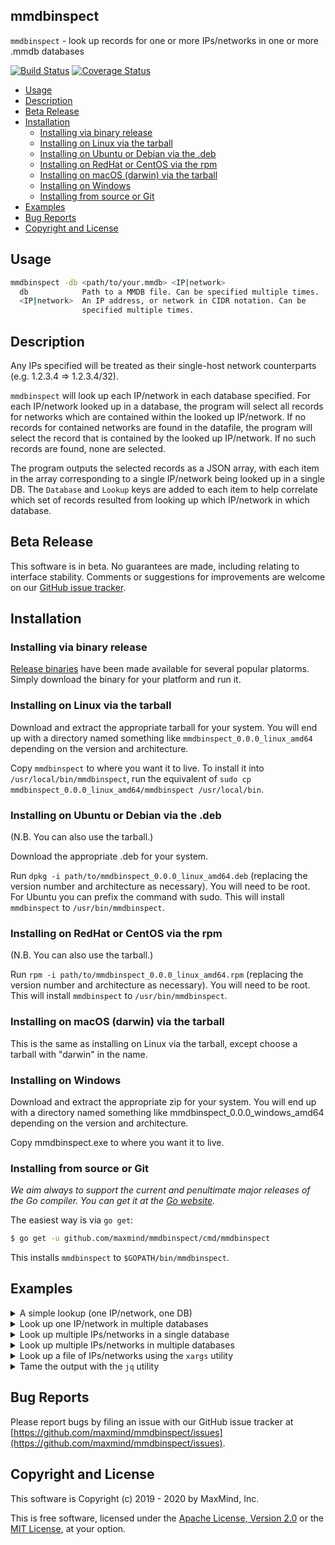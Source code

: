 ## mmdbinspect

`mmdbinspect` - look up records for one or more IPs/networks in one or more .mmdb databases

[![Build Status](https://github.com/maxmind/mmdbinspect/workflows/Build/badge.svg)](https://github.com/maxmind/mmdbinspect/actions?query=workflow%3A%22Build%22)
[![Coverage Status](https://coveralls.io/repos/github/maxmind/mmdbinspect/badge.svg)](https://coveralls.io/github/maxmind/mmdbinspect)

<!-- vim-markdown-toc GFM -->

* [Usage](#usage)
* [Description](#description)
* [Beta Release](#beta-release)
* [Installation](#installation)
    * [Installing via binary release](#installing-via-binary-release)
    * [Installing on Linux via the tarball](#installing-on-linux-via-the-tarball)
    * [Installing on Ubuntu or Debian via the .deb](#installing-on-ubuntu-or-debian-via-the-deb)
    * [Installing on RedHat or CentOS via the rpm](#installing-on-redhat-or-centos-via-the-rpm)
    * [Installing on macOS (darwin) via the tarball](#installing-on-macos-darwin-via-the-tarball)
    * [Installing on Windows](#installing-on-windows)
    * [Installing from source or Git](#installing-from-source-or-git)
* [Examples](#examples)
* [Bug Reports](#bug-reports)
* [Copyright and License](#copyright-and-license)

<!-- vim-markdown-toc -->

## Usage

```bash
mmdbinspect -db <path/to/your.mmdb> <IP|network>
  db            Path to a MMDB file. Can be specified multiple times.
  <IP|network>  An IP address, or network in CIDR notation. Can be
                specified multiple times.
```

## Description

Any IPs specified will be treated as their single-host network counterparts (e.g. 1.2.3.4 => 1.2.3.4/32).

`mmdbinspect` will look up each IP/network in each database specified. For each IP/network looked up in a database, the program will select all records for networks which are contained within the looked up IP/network. If no records for contained networks are found in the datafile, the program will select the record that is contained by the looked up IP/network. If no such records are found, none are selected.

The program outputs the selected records as a JSON array, with each item in the array corresponding to a single IP/network being looked up in a single DB. The `Database` and `Lookup` keys are added to each item to help correlate which set of records resulted from looking up which IP/network in which database.

## Beta Release

This software is in beta. No guarantees are made, including relating to interface stability. Comments or suggestions for improvements are welcome on our [GitHub issue tracker](https://github.com/maxmind/mmdbinspect/issues).

## Installation

### Installing via binary release

[Release binaries](https://github.com/maxmind/mmdbinspect/releases) have been made available for several popular platorms. Simply download the binary for your platform and run it.

### Installing on Linux via the tarball

Download and extract the appropriate tarball for your system. You will end up with a directory named something like `mmdbinspect_0.0.0_linux_amd64` depending on the version and architecture.

Copy `mmdbinspect` to where you want it to live. To install it into `/usr/local/bin/mmdbinspect`, run the equivalent of `sudo cp mmdbinspect_0.0.0_linux_amd64/mmdbinspect /usr/local/bin`.

### Installing on Ubuntu or Debian via the .deb

(N.B. You can also use the tarball.)

Download the appropriate .deb for your system.

Run `dpkg -i path/to/mmdbinspect_0.0.0_linux_amd64.deb` (replacing the version number and architecture as necessary). You will need to be root. For Ubuntu you can prefix the command with sudo. This will install `mmdbinspect` to `/usr/bin/mmdbinspect`.

### Installing on RedHat or CentOS via the rpm

(N.B. You can also use the tarball.)

Run `rpm -i path/to/mmdbinspect_0.0.0_linux_amd64.rpm` (replacing the version number and architecture as necessary). You will need to be root. This will install `mmdbinspect` to `/usr/bin/mmdbinspect`.

### Installing on macOS (darwin) via the tarball

This is the same as installing on Linux via the tarball, except choose a tarball with "darwin" in the name.

### Installing on Windows

Download and extract the appropriate zip for your system. You will end up with a directory named something like mmdbinspect_0.0.0_windows_amd64 depending on the version and architecture.

Copy mmdbinspect.exe to where you want it to live.

### Installing from source or Git

_We aim always to support the current and penultimate major releases of the Go compiler. You can get it at the [Go website](https://golang.org)._

The easiest way is via `go get`:

```bash
$ go get -u github.com/maxmind/mmdbinspect/cmd/mmdbinspect
```

This installs `mmdbinspect` to `$GOPATH/bin/mmdbinspect`.

## Examples

<details>
    <summary>A simple lookup (one IP/network, one DB)</summary>

```bash
$ mmdbinspect -db GeoIP2-Country.mmdb 152.216.7.110
[
    {
        "Database": "GeoIP2-Country.mmdb",
        "Records": [
            {
                "Network": "152.216.7.110/12",
                "Record": {
                    "continent": {
                        "code": "NA",
                        "geoname_id": 6255149,
                        "names": {
                            "de": "Nordamerika",
                            "en": "North America",
                            "es": "Norteamérica",
                            "fr": "Amérique du Nord",
                            "ja": "北アメリカ",
                            "pt-BR": "América do Norte",
                            "ru": "Северная Америка",
                            "zh-CN": "北美洲"
                        }
                    },
                    "country": {
                        "geoname_id": 6252001,
                        "iso_code": "US",
                        "names": {
                            "de": "USA",
                            "en": "United States",
                            "es": "Estados Unidos",
                            "fr": "États-Unis",
                            "ja": "アメリカ合衆国",
                            "pt-BR": "Estados Unidos",
                            "ru": "США",
                            "zh-CN": "美国"
                        }
                    },
                    "registered_country": {
                        "geoname_id": 6252001,
                        "iso_code": "US",
                        "names": {
                            "de": "USA",
                            "en": "United States",
                            "es": "Estados Unidos",
                            "fr": "États-Unis",
                            "ja": "アメリカ合衆国",
                            "pt-BR": "Estados Unidos",
                            "ru": "США",
                            "zh-CN": "美国"
                        }
                    }
                }
            }
        ],
        "Lookup": "152.216.7.110"
    }
]
```
</details>

<details>
    <summary>Look up one IP/network in multiple databases</summary>

```bash
$ mmdbinspect -db GeoIP2-Country.mmdb -db GeoIP2-City.mmdb 152.216.7.110
[
    {
        "Database": "GeoIP2-Country.mmdb",
        "Records": [
            {
                "Network": "152.216.7.110/12",
                "Record": {
                    "continent": {
                        "code": "NA",
                        "geoname_id": 6255149,
                        "names": {
                            "de": "Nordamerika",
                            "en": "North America",
                            "es": "Norteamérica",
                            "fr": "Amérique du Nord",
                            "ja": "北アメリカ",
                            "pt-BR": "América do Norte",
                            "ru": "Северная Америка",
                            "zh-CN": "北美洲"
                        }
                    },
                    "country": {
                        "geoname_id": 6252001,
                        "iso_code": "US",
                        "names": {
                            "de": "USA",
                            "en": "United States",
                            "es": "Estados Unidos",
                            "fr": "États-Unis",
                            "ja": "アメリカ合衆国",
                            "pt-BR": "Estados Unidos",
                            "ru": "США",
                            "zh-CN": "美国"
                        }
                    },
                    "registered_country": {
                        "geoname_id": 6252001,
                        "iso_code": "US",
                        "names": {
                            "de": "USA",
                            "en": "United States",
                            "es": "Estados Unidos",
                            "fr": "États-Unis",
                            "ja": "アメリカ合衆国",
                            "pt-BR": "Estados Unidos",
                            "ru": "США",
                            "zh-CN": "美国"
                        }
                    }
                }
            }
        ],
        "Lookup": "152.216.7.110"
    },
    {
        "Database": "GeoIP2-City.mmdb",
        "Records": [
            {
                "Network": "152.216.7.110/14",
                "Record": {
                    "continent": {
                        "code": "NA",
                        "geoname_id": 6255149,
                        "names": {
                            "de": "Nordamerika",
                            "en": "North America",
                            "es": "Norteamérica",
                            "fr": "Amérique du Nord",
                            "ja": "北アメリカ",
                            "pt-BR": "América do Norte",
                            "ru": "Северная Америка",
                            "zh-CN": "北美洲"
                        }
                    },
                    "country": {
                        "geoname_id": 6252001,
                        "iso_code": "US",
                        "names": {
                            "de": "USA",
                            "en": "United States",
                            "es": "Estados Unidos",
                            "fr": "États-Unis",
                            "ja": "アメリカ合衆国",
                            "pt-BR": "Estados Unidos",
                            "ru": "США",
                            "zh-CN": "美国"
                        }
                    },
                    "location": {
                        "accuracy_radius": 1000,
                        "latitude": 37.751,
                        "longitude": -97.822,
                        "time_zone": "America/Chicago"
                    },
                    "registered_country": {
                        "geoname_id": 6252001,
                        "iso_code": "US",
                        "names": {
                            "de": "USA",
                            "en": "United States",
                            "es": "Estados Unidos",
                            "fr": "États-Unis",
                            "ja": "アメリカ合衆国",
                            "pt-BR": "Estados Unidos",
                            "ru": "США",
                            "zh-CN": "美国"
                        }
                    }
                }
            }
        ],
        "Lookup": "152.216.7.110"
    }
]
```
</details>

<details>
    <summary>Look up multiple IPs/networks in a single database</summary>

```bash
$ mmdbinspect -db GeoIP2-Connection-Type.mmdb 152.216.7.110/20 2001:0:98d8::/64
[
    {
        "Database": "GeoIP2-Connection-Type.mmdb",
        "Records": [
            {
                "Network": "152.216.0.0/13",
                "Record": {
                    "connection_type": "Corporate"
                }
            }
        ],
        "Lookup": "152.216.7.110/20"
    },
    {
        "Database": "GeoIP2-Connection-Type.mmdb",
        "Records": [
            {
                "Network": "2001:0:98d8::/45",
                "Record": {
                    "connection_type": "Corporate"
                }
            }
        ],
        "Lookup": "2001:0:98d8::/64"
    }
]
```
</details>

<details>
    <summary>Look up multiple IPs/networks in multiple databases</summary>

```bash
$ mmdbinspect -db GeoIP2-DensityIncome.mmdb -db GeoIP2-User-Count.mmdb 152.216.7.32/27 2610:30::/64
[
    {
        "Database": "GeoIP2-DensityIncome.mmdb",
        "Records": [
            {
                "Network": "152.216.7.32/21",
                "Record": {
                    "average_income": 26483,
                    "population_density": 1265
                }
            }
        ],
        "Lookup": "152.216.7.32/27"
    },
    {
        "Database": "GeoIP2-DensityIncome.mmdb",
        "Records": [
            {
                "Network": "2610:30::/38",
                "Record": {
                    "average_income": 30369,
                    "population_density": 934
                }
            }
        ],
        "Lookup": "2610:30::/64"
    },
    {
        "Database": "GeoIP2-User-Count.mmdb",
        "Records": [
            {
                "Network": "152.216.7.32/27",
                "Record": {
                    "ipv4_24": 6,
                    "ipv4_32": 0
                }
            }
        ],
        "Lookup": "152.216.7.32/27"
    },
    {
        "Database": "GeoIP2-User-Count.mmdb",
        "Records": [
            {
                "Network": "2610:30::/27",
                "Record": {
                    "ipv6_32": 0,
                    "ipv6_48": 0,
                    "ipv6_64": 0
                }
            }
        ],
        "Lookup": "2610:30::/64"
    }
]
```
</details>

<details>
    <summary>Look up a file of IPs/networks using the <code>xargs</code> utility</summary>

```bash
$ cat list.txt
152.216.7.32/27
2610:30::/64
$ cat list.txt | xargs mmdbinspect -db GeoIP2-ISP.mmdb
[
    {
        "Database": "/usr/local/share/GeoIP/GeoIP2-ISP.mmdb",
        "Records": [
            {
                "Network": "152.216.7.32/20",
                "Record": {
                    "autonomous_system_number": 30313,
                    "autonomous_system_organization": "IRS",
                    "isp": "Internal Revenue Service",
                    "organization": "Internal Revenue Service"
                }
            }
        ],
        "Lookup": "152.216.7.32/27"
    },
    {
        "Database": "/usr/local/share/GeoIP/GeoIP2-ISP.mmdb",
        "Records": [
            {
                "Network": "2610:30::/32",
                "Record": {
                    "autonomous_system_number": 30313,
                    "autonomous_system_organization": "IRS",
                    "isp": "Internal Revenue Service",
                    "organization": "Internal Revenue Service"
                }
            }
        ],
        "Lookup": "2610:30::/64"
    }
]
```
</details>

<details>
<summary>Tame the output with the <code>jq</code> utility</summary>

Print out the `isp` field from each result found:
```bash
$ mmdbinspect -db GeoIP2-ISP.mmdb 152.216.7.32/27 | jq -r '.[].Records[].Record.isp'
Internal Revenue Service
```

Print out the `isp` field from each result found in a specific format using string addition:
```bash
$ mmdbinspect -db GeoIP2-ISP.mmdb 152.216.7.32/27 | jq -r '.[].Records[].Record | "isp=" + .isp'
isp=Internal Revenue Service
```

Print out the `city` and `country` names from each record using string addition:
```bash
$ mmdbinspect -db GeoIP2-City.mmdb 2610:30::/64 | jq -r '.[].Records[].Record | .city.names.en + ", " + .country.names.en'
Martinsburg, United States
```

Print out the `city` and `country` names from each record using array construction and `join`:
```bash
$ mmdbinspect -db GeoIP2-City.mmdb 2610:30::/64 | jq -r '.[].Records[].Record | [.city.names.en, .country.names.en] | join(", ")'
Martinsburg, United States
```

Get the AS number for an IP:
```bash
$ mmdbinspect -db GeoLite2-ASN.mmdb 152.216.7.49 | jq -r '.[].Records[].Record.autonomous_system_number'
30313
```

When asking `jq` to print a path it can't find, it'll print `null`:
```bash
$ mmdbinspect -db GeoIP2-City.mmdb 152.216.7.49 | jq -r '.[].invalid.path'
null
```

When asking `jq` to concatenate or join a path it can't find, it'll leave it blank:
```bash
$ mmdbinspect -db GeoIP2-City.mmdb 152.216.7.49 | jq -r '.[].Records[].Record | .city.names.en + ", " + .country.names.en'
, United States
$ mmdbinspect -db GeoIP2-City.mmdb 152.216.7.49 | jq -r '.[].Records[].Record | [.city.names.en, .country.names.en] | join(", ")'
, United States
```
</details>

## Bug Reports

Please report bugs by filing an issue with our GitHub issue tracker at [https://github.com/maxmind/mmdbinspect/issues](https://github.com/maxmind/mmdbinspect/issues).

## Copyright and License

This software is Copyright (c) 2019 - 2020 by MaxMind, Inc.

This is free software, licensed under the [Apache License, Version 2.0](LICENSE-APACHE) or the [MIT License](LICENSE-MIT), at your option.
